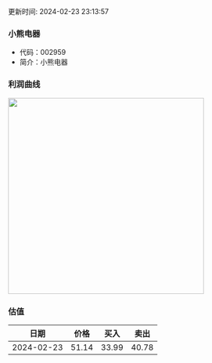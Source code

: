 
更新时间: 2024-02-23 23:13:57
### 小熊电器
* 代码：002959
* 简介：小熊电器

### 利润曲线

<img src="https://quickchart.io/chart?c=%7B%22type%22:%20%22line%22%2C%20%22data%22:%20%7B%22labels%22:%20%5B%2721%27%2C%20%2722%27%2C%20%2723%27%5D%2C%20%22datasets%22:%20%5B%7B%22label%22:%20%22%E5%BD%92%E6%AF%8D%E5%87%80%E5%88%A9%E6%B6%A6%22%2C%20%22data%22:%20%5B4.28%2C%202.83%2C%203.86%5D%7D%5D%7D%7D" style="width: 400px; height: auto;">

### 估值

|    日期    |    价格    |    买入    |    卖出    |    
|:------------:|:------------:|:------------:|:------------:|
|2024-02-23|51.14|33.99|40.78|
